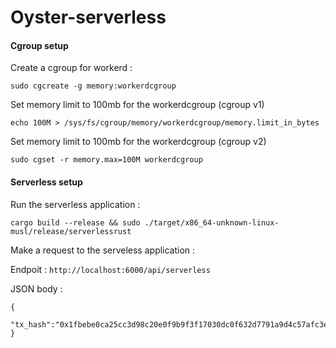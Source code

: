 # Oyster-serverless

#### Cgroup setup

Create a cgroup for workerd :

```
sudo cgcreate -g memory:workerdcgroup
```

Set memory limit to 100mb for the workerdcgroup (cgroup v1)
```
echo 100M > /sys/fs/cgroup/memory/workerdcgroup/memory.limit_in_bytes
```

Set memory limit to 100mb for the workerdcgroup (cgroup v2)
```
sudo cgset -r memory.max=100M workerdcgroup
```


#### Serverless setup

Run the serverless application :

```
cargo build --release && sudo ./target/x86_64-unknown-linux-musl/release/serverlessrust
```

Make a request to the serveless application :

Endpoit : `http://localhost:6000/api/serverless`

JSON body :

```
{
    "tx_hash":"0x1fbebe0ca25cc3d98c20e0f9b9f3f17030dc0f632d7791a9d4c57afc3e4524fe"
}
```